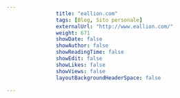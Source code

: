 ---
                title: "eallion.com"
                tags: [Blog, Sito personale]
                externalUrl: "http://www.eallion.com/"
                weight: 671
                showDate: false
                showAuthor: false
                showReadingTime: false
                showEdit: false
                showLikes: false
                showViews: false
                layoutBackgroundHeaderSpace: false
                ---

